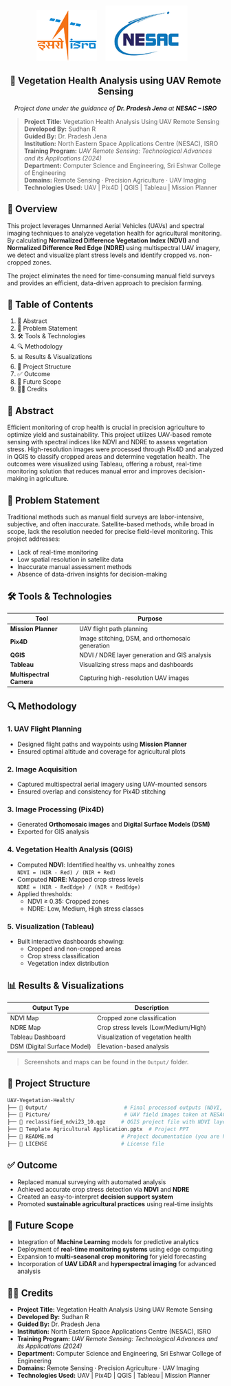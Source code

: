 <p align="center">
  <img src="Assets/Indian_Space_Research_Organisation_Logo.svg.png" alt="ISRO Logo" width="140" height="120"/>
  &nbsp;&nbsp;&nbsp;
  <img src="Assets/NESAC-Logo-1-1024x622-removebg-preview.png" alt="NESAC Logo" width="190" height="130"/>
  &nbsp;&nbsp;&nbsp;
</p>

<h2 align="center">🌾 Vegetation Health Analysis using UAV Remote Sensing</h2>

<p align="center"><em>Project done under the guidance of <strong>Dr. Pradesh Jena</strong> at <strong>NESAC – ISRO</strong></em></p>

> **Project Title:** Vegetation Health Analysis Using UAV Remote Sensing  
> **Developed By:** Sudhan R  
> **Guided By:** Dr. Pradesh Jena  
> **Institution:** North Eastern Space Applications Centre (NESAC), ISRO  
> **Training Program:** *UAV Remote Sensing: Technological Advances and its Applications (2024)*  
> **Department:** Computer Science and Engineering, Sri Eshwar College of Engineering  
> **Domains:** Remote Sensing · Precision Agriculture · UAV Imaging  
> **Technologies Used:** UAV | Pix4D | QGIS | Tableau | Mission Planner  

## 📌 Overview

This project leverages Unmanned Aerial Vehicles (UAVs) and spectral imaging techniques to analyze vegetation health for agricultural monitoring. By calculating **Normalized Difference Vegetation Index (NDVI)** and **Normalized Difference Red Edge (NDRE)** using multispectral UAV imagery, we detect and visualize plant stress levels and identify cropped vs. non-cropped zones.

The project eliminates the need for time-consuming manual field surveys and provides an efficient, data-driven approach to precision farming.


## 📖 Table of Contents

1. 🧠 Abstract
2. 🚩 Problem Statement
3. 🛠️ Tools & Technologies
4. 🔍 Methodology
5. 📊 Results & Visualizations
6. 📁 Project Structure
7. ✅ Outcome
8. 🚀 Future Scope
9. 👨‍💻 Credits


## 🧠 Abstract

Efficient monitoring of crop health is crucial in precision agriculture to optimize yield and sustainability. This project utilizes UAV-based remote sensing with spectral indices like NDVI and NDRE to assess vegetation stress. High-resolution images were processed through Pix4D and analyzed in QGIS to classify cropped areas and determine vegetation health. The outcomes were visualized using Tableau, offering a robust, real-time monitoring solution that reduces manual error and improves decision-making in agriculture.


## 🚩 Problem Statement

Traditional methods such as manual field surveys are labor-intensive, subjective, and often inaccurate. Satellite-based methods, while broad in scope, lack the resolution needed for precise field-level monitoring. This project addresses:

- Lack of real-time monitoring
- Low spatial resolution in satellite data
- Inaccurate manual assessment methods
- Absence of data-driven insights for decision-making


## 🛠️ Tools & Technologies

| Tool              | Purpose                                      |
|-------------------|----------------------------------------------|
| **Mission Planner**  | UAV flight path planning                    |
| **Pix4D**             | Image stitching, DSM, and orthomosaic generation |
| **QGIS**              | NDVI / NDRE layer generation and GIS analysis |
| **Tableau**           | Visualizing stress maps and dashboards     |
| **Multispectral Camera** | Capturing high-resolution UAV images       |


## 🔍 Methodology

### 1. UAV Flight Planning
- Designed flight paths and waypoints using **Mission Planner**
- Ensured optimal altitude and coverage for agricultural plots

### 2. Image Acquisition
- Captured multispectral aerial imagery using UAV-mounted sensors
- Ensured overlap and consistency for Pix4D stitching

### 3. Image Processing (Pix4D)
- Generated **Orthomosaic images** and **Digital Surface Models (DSM)**
- Exported for GIS analysis

### 4. Vegetation Health Analysis (QGIS)
- Computed **NDVI**: Identified healthy vs. unhealthy zones  
  `NDVI = (NIR - Red) / (NIR + Red)`
- Computed **NDRE**: Mapped crop stress levels  
  `NDRE = (NIR - RedEdge) / (NIR + RedEdge)`
- Applied thresholds:
  - NDVI ≥ 0.35: Cropped zones
  - NDRE: Low, Medium, High stress classes

### 5. Visualization (Tableau)
- Built interactive dashboards showing:
  - Cropped and non-cropped areas
  - Crop stress classification
  - Vegetation index distribution


## 📊 Results & Visualizations

| Output Type              | Description                            |
|--------------------------|----------------------------------------|
| NDVI Map                 | Cropped zone classification            |
| NDRE Map                 | Crop stress levels (Low/Medium/High)   |
| Tableau Dashboard        | Visualization of vegetation health     |
| DSM (Digital Surface Model) | Elevation-based analysis             |

> Screenshots and maps can be found in the `Output/` folder.


## 📁 Project Structure

```bash
UAV-Vegetation-Health/
├── 📁 Output/                         # Final processed outputs (NDVI, NDRE maps)
├── 📁 Picture/                        # UAV field images taken at NESAC
├── 📄 reclassified_ndvi23_10.qgz     # QGIS project file with NDVI layer
├── 📄 Template Agricultural Application.pptx  # Project PPT
├── 📄 README.md                      # Project documentation (you are here)
├── 📄 LICENSE                        # License file
```

## ✅ Outcome

- Replaced manual surveying with automated analysis  
- Achieved accurate crop stress detection via **NDVI** and **NDRE**  
- Created an easy-to-interpret **decision support system**  
- Promoted **sustainable agricultural practices** using real-time insights  


## 🚀 Future Scope

- Integration of **Machine Learning** models for predictive analytics  
- Deployment of **real-time monitoring systems** using edge computing  
- Expansion to **multi-seasonal crop monitoring** for yield forecasting  
- Incorporation of **UAV LiDAR** and **hyperspectral imaging** for advanced analysis  


## 👨‍💻 Credits

- **Project Title:** Vegetation Health Analysis Using UAV Remote Sensing  
- **Developed By:** Sudhan R  
- **Guided By:** Dr. Pradesh Jena  
- **Institution:** North Eastern Space Applications Centre (NESAC), ISRO  
- **Training Program:** *UAV Remote Sensing: Technological Advances and its Applications (2024)*  
- **Department:** Computer Science and Engineering, Sri Eshwar College of Engineering  
- **Domains:** Remote Sensing · Precision Agriculture · UAV Imaging  
- **Technologies Used:** UAV | Pix4D | QGIS | Tableau | Mission Planner  
